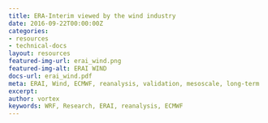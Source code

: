 ```yaml
---
title: ERA-Interim viewed by the wind industry
date: 2016-09-22T00:00:00Z
categories:
- resources
- technical-docs
layout: resources
featured-img-url: erai_wind.png
featured-img-alt: ERAI WIND
docs-url: erai_wind.pdf
meta: ERAI, Wind, ECMWF, reanalysis, validation, mesoscale, long-term
excerpt: 
author: vortex
keywords: WRF, Research, ERAI, reanalysis, ECMWF
---
```


